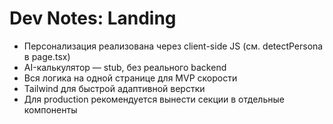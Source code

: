 # Dev Notes: Landing

- Персонализация реализована через client-side JS (см. detectPersona в page.tsx)
- AI-калькулятор — stub, без реального backend
- Вся логика на одной странице для MVP скорости
- Tailwind для быстрой адаптивной верстки
- Для production рекомендуется вынести секции в отдельные компоненты 
